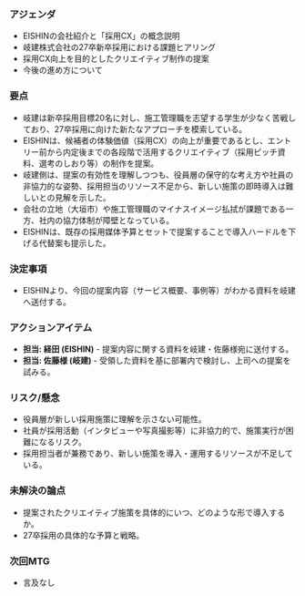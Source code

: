 ### アジェンダ
- EISHINの会社紹介と「採用CX」の概念説明
- 岐建株式会社の27卒新卒採用における課題ヒアリング
- 採用CX向上を目的としたクリエイティブ制作の提案
- 今後の進め方について

### 要点
- 岐建は新卒採用目標20名に対し、施工管理職を志望する学生が少なく苦戦しており、27卒採用に向けた新たなアプローチを模索している。
- EISHINは、候補者の体験価値（採用CX）の向上が重要であるとし、エントリー前から内定後までの各段階で活用するクリエイティブ（採用ピッチ資料、選考のしおり等）の制作を提案。
- 岐建側は、提案の有効性を理解しつつも、役員層の保守的な考え方や社員の非協力的な姿勢、採用担当のリソース不足から、新しい施策の即時導入は難しいとの見解を示した。
- 会社の立地（大垣市）や施工管理職のマイナスイメージ払拭が課題である一方、社内の協力体制が障壁となっている。
- EISHINは、既存の採用媒体予算とセットで提案することで導入ハードルを下げる代替案も提示した。

### 決定事項
- EISHINより、今回の提案内容（サービス概要、事例等）がわかる資料を岐建へ送付する。

### アクションアイテム
- **担当: 経田 (EISHIN)** - 提案内容に関する資料を岐建・佐藤様宛に送付する。
- **担当: 佐藤様 (岐建)** - 受領した資料を基に部署内で検討し、上司への提案を試みる。

### リスク/懸念
- 役員層が新しい採用施策に理解を示さない可能性。
- 社員が採用活動（インタビューや写真撮影等）に非協力的で、施策実行が困難になるリスク。
- 採用担当者が兼務であり、新しい施策を導入・運用するリソースが不足している。

### 未解決の論点
- 提案されたクリエイティブ施策を具体的にいつ、どのような形で導入するか。
- 27卒採用の具体的な予算と戦略。

### 次回MTG
- 言及なし